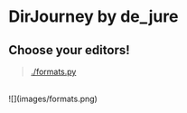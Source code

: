 # DirJourney by de_jure

## Choose your editors!
> [./formats.py](/formats.py) 
<br />
![](images/formats.png)
